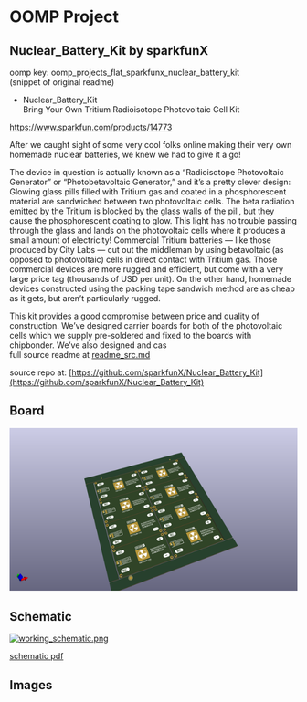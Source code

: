 # OOMP Project  
## Nuclear_Battery_Kit  by sparkfunX  
  
oomp key: oomp_projects_flat_sparkfunx_nuclear_battery_kit  
(snippet of original readme)  
  
- Nuclear_Battery_Kit  
Bring Your Own Tritium Radioisotope Photovoltaic Cell Kit  
  
https://www.sparkfun.com/products/14773  
  
After we caught sight of some very cool folks online making their very own homemade nuclear batteries, we knew we had to give it a go!  
  
The device in question is actually known as a “Radioisotope Photovoltaic Generator” or “Photobetavoltaic Generator,” and it’s a pretty clever design: Glowing glass pills filled with Tritium gas and coated in a phosphorescent material are sandwiched between two photovoltaic cells. The beta radiation emitted by the Tritium is blocked by the glass walls of the pill, but they cause the phosphorescent coating to glow. This light has no trouble passing through the glass and lands on the photovoltaic cells where it produces a small amount of electricity! Commercial Tritium batteries — like those produced by City Labs — cut out the middleman by using betavoltaic (as opposed to photovoltaic) cells in direct contact with Tritium gas. Those commercial devices are more rugged and efficient, but come with a very large price tag (thousands of USD per unit). On the other hand, homemade devices constructed using the packing tape sandwich method are as cheap as it gets, but aren’t particularly rugged.  
  
This kit provides a good compromise between price and quality of construction. We’ve designed carrier boards for both of the photovoltaic cells which we supply pre-soldered and fixed to the boards with chipbonder. We’ve also designed and cas  
  full source readme at [readme_src.md](readme_src.md)  
  
source repo at: [https://github.com/sparkfunX/Nuclear_Battery_Kit](https://github.com/sparkfunX/Nuclear_Battery_Kit)  
## Board  
  
[![working_3d.png](working_3d_600.png)](working_3d.png)  
## Schematic  
  
[![working_schematic.png](working_schematic_600.png)](working_schematic.png)  
  
[schematic pdf](working_schematic.pdf)  
## Images  

